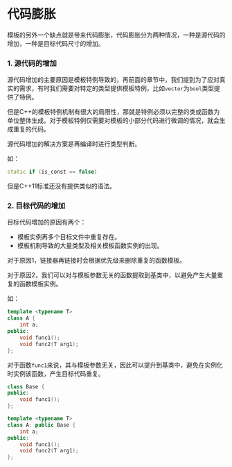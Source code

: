 # 代码膨胀

模板的另外一个缺点就是带来代码膨胀，代码膨胀分为两种情况，一种是源代码的增加，一种是目标代码尺寸的增加。

### 1. 源代码的增加

源代码增加的主要原因是模板特例导致的，再前面的章节中，我们提到为了应对真实的需求，有时我们需要对特定的类型提供模板特例，比如`vector`为`bool`类型提供了特例。

但是C++的模板特例机制有很大的局限性，那就是特例必须以完整的类或函数为单位整体生成。对于模板特例仅需要对模板的小部分代码进行微调的情况，就会生成重复的代码。

源代码增加的解决方案是再编译时进行类型判断。

如：

```c++
static if (is_const == false)
```

但是C++11标准还没有提供类似的语法。

### 2. 目标代码的增加

目标代码增加的原因有两个：

+ 模板实例再多个目标文件中重复存在。
+ 模板机制导致的大量类型及相关模板函数实例的出现。

对于原因1，链接器再链接时会根据优先级来删除重复的函数模板。

对于原因2，我们可以对与模板参数无关的函数提取到基类中，以避免产生大量重复的函数模板实例。

如：

```c++
template <typename T>
class A {
    int a;
public:
    void func1();
    void func2(T arg1);
};
```

对于函数`func1`来说，其与模板参数无关，因此可以提升到基类中，避免在实例化时实例该函数，产生目标代码重复。

```c++
class Base {
public:
    void func1();
};

template <typename T>
class A: public Base {
    int a;
public:
    void func1();
    void func2(T arg1);
};
```

